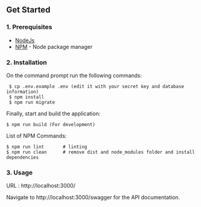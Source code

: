 ## Get Started

### 1. Prerequisites

- [NodeJs](https://nodejs.org/en/)
- [NPM](https://npmjs.org/) - Node package manager

### 2. Installation

On the command prompt run the following commands:

``` 
 $ cp .env.example .env (edit it with your secret key and database information)
 $ npm install
 $ npm run migrate
 ```
 Finally, start and build the application:
 
 ```
 $ npm run build (For development)
```

List of NPM Commands:
 
  ```
  $ npm run lint       # linting
  $ npm run clean      # remove dist and node_modules folder and install dependencies
 ```

### 3. Usage

URL : http://localhost:3000/

Navigate to http://localhost:3000/swagger for the API documentation.
